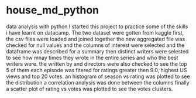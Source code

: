# house_md_python
data analysis with python
I started this project to practice some of the skills i have learnt on datacamp.
The two dataset were gotten from kaggle 
first, the csv files were loaded and joined together 
the new aggregated file was checked for null values and the columns of interest were selected and the dataframe was described for a summary 
then distinct writers were selested to see how mnay times they wrote in the entire series and who the best writers were.
the written by and directors were also checked to see the top 5  of them 
each episode was fitered for ratings greater then 9.0, highest US views and top 20 votes. 
an histogram of season vs rating was plotted to see the distribution 
a correlation analysis was done between the columns 
finally a scatter plot of rating vs votes was plotted to see the votes clusters. 
